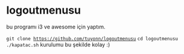 # logoutmenusu

bu programı i3 ve awesome için yaptım.

<code>git clone https://github.com/tuyonn/logoutmenusu</code>
<code>cd logoutmenusu</code>
<code>./kapatac.sh</code>
kurulumu bu şekilde kolay :)
